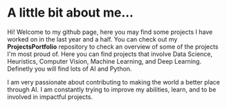 # A little bit about me...

Hi! Welcome to my github page, here you may find some projects I have worked on in the last year and a half. You can check out my **ProjectsPortfolio** repository to check an overview of some of the projects I'm most proud of. Here you can find projects that involve Data Science, Heuristics, Computer Vision, Machine Learning, and Deep Learning. Definetly you will find lots of AI and Python. 

I am very passionate about contributing to making the world a better place through AI. I am constantly trying to improve my abilities, learn, and to be involved in impactful projects. 
